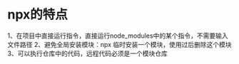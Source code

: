 # npx的特点

1、在项目中直接运行指令，直接运行node_modules中的某个指令，不需要输入文件路径
2、避免全局安装模块：npx 临时安装一个模块，使用过后删除这个模块
3、可以执行仓库中的代码，远程代码必须是一个模块仓库

